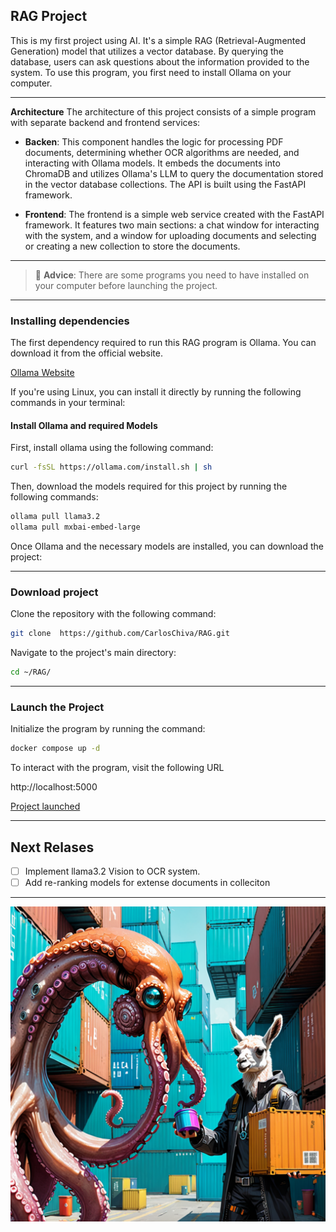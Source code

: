 ## RAG Project

This is my first project using AI. It's a simple RAG (Retrieval-Augmented Generation) model that utilizes a vector database. By querying the database, users can ask questions about the information provided to the system. To use this program, you first need to install Ollama on your computer.

---

**Architecture**
The architecture of this project consists of a simple program with separate backend and frontend services:
- **Backen**: This component handles the logic for processing PDF documents, determining whether OCR algorithms are needed, and interacting with Ollama models. It embeds the documents into ChromaDB and utilizes Ollama's LLM to query the documentation stored in the vector database collections. The API is built using the FastAPI framework.

-  **Frontend**: The frontend is a simple web service created with the FastAPI framework. It features two main sections: a chat window for interacting with the system, and a window for uploading documents and selecting or creating a new collection to store the documents.

---

> :memo: **Advice**: There are some programs you need to have installed on your computer before launching the project.

---

### Installing dependencies
The first dependency required to run this RAG program is Ollama. You can download it from the official website.

<a href="https://ollama.com/download" target="_blank">Ollama Website</a>

If you're using Linux, you can install it directly by running the following commands in your terminal:

#### Install Ollama and required Models
First, install ollama using the following command:
```bash
curl -fsSL https://ollama.com/install.sh | sh
```

Then, download the models required for this project by running the following commands:

```bash
ollama pull llama3.2
ollama pull mxbai-embed-large
```
Once Ollama and the necessary models are installed, you can download the project:

---

### Download project

Clone the repository with the following command:

```bash
git clone  https://github.com/CarlosChiva/RAG.git
```

Navigate to the project's main directory:


```bash
cd ~/RAG/
```

---

### Launch the Project

Initialize the program by running the command:

```bash
docker compose up -d
```

To interact with the program, visit the following URL

http://localhost:5000

<a href="http://localhost:5000" target="_blank">Project launched</a>

---

## Next Relases

 - [ ] Implement llama3.2 Vision to OCR system.
 - [ ] Add re-ranking models for extense documents in colleciton

---

![Image to Docker compose and llama](images/compose.png)

